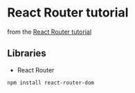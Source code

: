 # React Router tutorial

from the [React Router tutorial](https://reactrouter.com/en/main/start/tutorial)

## Libraries

- React Router

```
npm install react-router-dom
```
